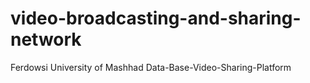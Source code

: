 # video-broadcasting-and-sharing-network

Ferdowsi University of Mashhad Data-Base-Video-Sharing-Platform
